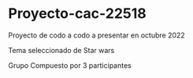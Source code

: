 # Proyecto-cac-22518
Proyecto de codo a codo a presentar en octubre 2022

Tema seleccionado de Star wars

Grupo Compuesto por 3 participantes